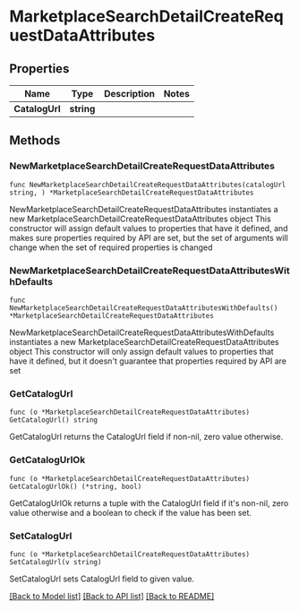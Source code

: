 # MarketplaceSearchDetailCreateRequestDataAttributes

## Properties

Name | Type | Description | Notes
------------ | ------------- | ------------- | -------------
**CatalogUrl** | **string** |  | 

## Methods

### NewMarketplaceSearchDetailCreateRequestDataAttributes

`func NewMarketplaceSearchDetailCreateRequestDataAttributes(catalogUrl string, ) *MarketplaceSearchDetailCreateRequestDataAttributes`

NewMarketplaceSearchDetailCreateRequestDataAttributes instantiates a new MarketplaceSearchDetailCreateRequestDataAttributes object
This constructor will assign default values to properties that have it defined,
and makes sure properties required by API are set, but the set of arguments
will change when the set of required properties is changed

### NewMarketplaceSearchDetailCreateRequestDataAttributesWithDefaults

`func NewMarketplaceSearchDetailCreateRequestDataAttributesWithDefaults() *MarketplaceSearchDetailCreateRequestDataAttributes`

NewMarketplaceSearchDetailCreateRequestDataAttributesWithDefaults instantiates a new MarketplaceSearchDetailCreateRequestDataAttributes object
This constructor will only assign default values to properties that have it defined,
but it doesn't guarantee that properties required by API are set

### GetCatalogUrl

`func (o *MarketplaceSearchDetailCreateRequestDataAttributes) GetCatalogUrl() string`

GetCatalogUrl returns the CatalogUrl field if non-nil, zero value otherwise.

### GetCatalogUrlOk

`func (o *MarketplaceSearchDetailCreateRequestDataAttributes) GetCatalogUrlOk() (*string, bool)`

GetCatalogUrlOk returns a tuple with the CatalogUrl field if it's non-nil, zero value otherwise
and a boolean to check if the value has been set.

### SetCatalogUrl

`func (o *MarketplaceSearchDetailCreateRequestDataAttributes) SetCatalogUrl(v string)`

SetCatalogUrl sets CatalogUrl field to given value.



[[Back to Model list]](../README.md#documentation-for-models) [[Back to API list]](../README.md#documentation-for-api-endpoints) [[Back to README]](../README.md)


